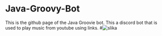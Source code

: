 # Java-Groovy-Bot
This is the github page of the Java Groovie bot. This a discord bot that is used to play music from youtube using links. 
#![slika](https://user-images.githubusercontent.com/77437671/105881949-675a3480-6005-11eb-9246-124566d0acd7.png)
